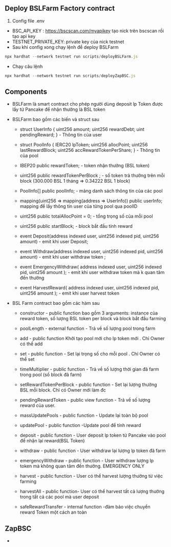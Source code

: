 
## Deploy BSLFarm Factory contract
1. Config file .env 
- BSC_API_KEY : 
https://bscscan.com/myapikey tạo nick trên bscscan rồi tạo api key 
- TESTNET_PRIVATE_KEY: private key của nick testnet
- Sau khi config xong chạy lệnh để deploy BSLFarm
```javascript
npx hardhat --network testnet run scripts/deployBSLFarm.js
```
- Chạy câu lệnh 
```javascript 
npx hardhat --network testnet run scripts/deployZapBSC.js
```

## Components

- BSLFarm là smart contract cho phép người dùng deposit lp Token được lấy từ Pancake để nhận thưởng là BSL token
- BSLFarm bao gồm các biến và struct sau

  - struct UserInfo {
    uint256 amount;
    uint256 rewardDebt;
    uint pendingReward;
    } - Thông tin của user 

  - struct PoolInfo {
    IERC20 lpToken;
    uint256 allocPoint;
    uint256 lastRewardBlock;
    uint256 accRewardTokenPerShare;
    } - Thông tin của pool

  - IBEP20 public rewardToken; - token nhận thưởng (BSL token)

  - uint256 public rewardTokenPerBlock ; - số token trả thưởng trên mỗi block (300.000 BSL 1 tháng => 0.34222 BSL 1 block)

  - PoolInfo[] public poolInfo; - mảng danh sách thông tin của các pool

  - mapping(uint256 => mapping(address => UserInfo)) public userInfo; mapping để lấy thông tin user của từng pool qua poolID

  - uint256 public totalAllocPoint = 0; - tổng trọng số của mỗi pool

  - uint256 public startBlock; - block bắt đầu tính reward

  - event Deposit(address indexed user, uint256 indexed pid, uint256 amount) - emit khi user Deposit;

  - event Withdraw(address indexed user, uint256 indexed pid, uint256 amount) - emit khi user withdraw token ;

  - event EmergencyWithdraw(
    address indexed user,
    uint256 indexed pid,
    uint256 amount
    ); - emit khi user withdraw token mà k quan tâm đến thưởng

  - event HarvestReward(
    address indexed user,
    uint256 indexed pid,
    uint256 amount
    ); - emit khi user harvest token

- BSL Farm contract bao gồm các hàm sau

  - constructor - public function bao gồm 3 arguments: instance của reward token, số lượng BSL token per
    block và  block bắt đầu farming

  - poolLength - external function - Trả về số lượng pool trong farm

  - add - public function Khởi tạo pool mới cho lp token mới  . Chỉ Owner có thể add

  - set - public function - Set lại trọng số cho mỗi pool . Chỉ Owner có thể set

  - timeMultiplier - public function - Trả về số lượng thời gian đã farm trong pool (số block đã farm)

  - setRewardTokenPerBlock - public function -  Set lại lượng thưởng BSL mỗi block. Chỉ có Owner mới làm đc

  - pendingRewardToken - public view function -  Trả về số lượng reward của user.

  - massUpdatePools - public function - Update lại toàn bộ pool

  - updatePool - public function -Update pool để tính reward

  - deposit - public function - User deposit  lp token từ Pancake vào pool để nhận lại
    reward(BSL Token)

  - withdraw - public function -  User withdraw lại lượng lp token đã farm

  - emergencyWithdraw - public function - User withdraw lượng lp token mà không quan tâm đến thưởng. EMERGENCY ONLY


  - harvest - public function - User có thể harvest lượng thưởng từ việc farming

  - harvestAll - public function- User có thể harvest tất cả lượng thưởng trong tất cả các pool mà user deposit

  - safeRewardTransfer - internal function -đảm bảo việc chuyển reward Token một cách an toàn

## ZapBSC
- 